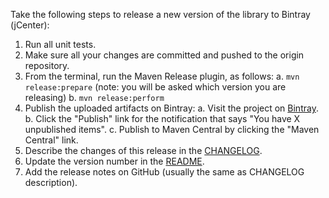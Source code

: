 Take the following steps to release a new version of the library to Bintray (jCenter):

1. Run all unit tests.
2. Make sure all your changes are committed and pushed to the origin repository.
3. From the terminal, run the Maven Release plugin, as follows:
    a. `mvn release:prepare` (note: you will be asked which version you are releasing)
    b. `mvn release:perform`
4. Publish the uploaded artifacts on Bintray:
    a. Visit the project on [Bintray](https://bintray.com/cookingfox/maven/lapasse-java).
    b. Click the "Publish" link for the notification that says "You have X unpublished items".
    c. Publish to Maven Central by clicking the "Maven Central" link.
5. Describe the changes of this release in the [CHANGELOG](../CHANGELOG.md).
6. Update the version number in the [README](../README.md).
7. Add the release notes on GitHub (usually the same as CHANGELOG description).
